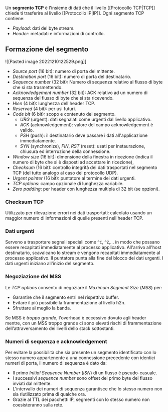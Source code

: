 Un **segmento TCP** è l'insieme di dati che il livello [[Protocollo TCP|TCP]] chiede ti trasferire al livello [[Protocollo IP|IP]].
Ogni segmento TCP contiene:
- *Payload*: dati del byte stream.
- *Header*: metadati e informazioni di controllo.

## Formazione del segmento
![[Pasted image 20221210122529.png]]
- *Source port* (16 bit): numero di porta del mittente.
- *Destination port* (16 bit): numero di porta del destinatario.
- *Sequence number* (32 bit): Numero di sequenza relativo al flusso di byte che si sta trasmettendo.
- *Acknowledgement number* (32 bit): ACK relativo ad un numero di sequenza del flusso di byte che si sta ricevendo.
- *Hlen* (4 bit): lunghezza dell'header TCP.
- *Reserved* (4 bit): per usi futuri.
- *Code bit* (6 bit): scopo e contenuto del segmento.
	- *URG* (urgent): dati segnalati come urgenti dal livello applicativo.
	- *ACK* (acknowledgement): valore del campo acknowledgement è valido.
	- *PSH* (push): il destinatario deve passare i dati all'applicazione immediatamente.
	- *SYN* (synchronize), *FIN*, *RST* (reset): usati per instaurazione, chiusura ed interruzione della connessione.
- *Window size* (16 bit): dimensione della finestra in ricezione (indica il numero di byte che si è disposti ad accettare in ricezione),
- *Checksum* (16 bit): controllo integrità dei dati trasportati nel segmento TCP (del tutto analogo al caso del protocollo UDP).
- *Urgent pointer* (16 bit): puntatore al termine dei dati urgenti.
- *TCP options*: campo opzionale di lunghezza variabile.
- *Zero padding*: per header con lunghezza multipla di 32 bit (se opzioni).

### Checksum TCP
Utilizzato per rilevazione errori nei dati trasportati: calcolato usando un maggior numero di informazioni di quelle presenti nell'header TCP.

### Dati urgenti
Servono a trasportare segnali speciali come `^C`, `^Z`,... in modo che possano essere recapitati immediatamente al processo applicativo.
All'arrivo all'host destinatario, scavalcano lo stream e vengono recapitati immediatamente al processo applicativo.
Il puntatore punta alla fine del blocco dei dati urgenti.
I dati urgenti iniziano all'inizio del segmento.

### Negoziazione del MSS
Le *TCP options* consento di negoziare il *Maximum Segment Size* (*MSS*) per:
- Garantire che il segmento entri nel rispettivo buffer.
- Evitare il più possibile la frammentazione al livello h2n.
- Sfruttare al meglio la banda.

Se MSS è *troppo grande*, l'overhead è eccessivo dovuto agli header mentre, con un MSS troppo grande ci sono elevati rischi di frammentazione dell'attraversamento dei livelli dello stack sottostanti.

### Numeri di sequenza e acknowledgement
Per evitare la possibilità che sia presente un segmento identificato con lo stesso numero appartenente a una connessione precedente con identici numeri di porta, il numero di sequenza è dato da:
- Il primo *Initial Sequence Number* (*ISN*) di un flusso è pseudo-casuale.
- I successivi *sequence number* sono offset del primo byte del flusso inviati dal mittente.
- L'intervallo dei numeri di sequenza garantisce che lo stesso numero non sia riutilizzato prima di qualche ora.
- Grazie al TTL dei pacchetti IP, segmenti con lo stesso numero non coesisteranno sulla rete.